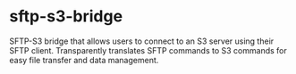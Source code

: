 # sftp-s3-bridge
SFTP-S3 bridge that allows users to connect to an S3 server using their SFTP client. Transparently translates SFTP commands to S3 commands for easy file transfer and data management.
